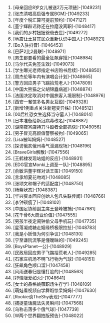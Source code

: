 
1. [母亲回应8岁女儿被送2万元项链]-[1049231]
1. [张杰清唱高启强专属BGM]-[1049233]
1. [年度个税汇算可提前预约]-[1047127]
1. [董宇辉辟谣称还在拉磨没离职]-[1048417]
1. [我们的乡村妞妞爸爸去世]-[1049272]
1. [地震让土耳其民众重新认识中国人]-[1048921]
1. [Bo入驻抖音]-[1046453]
1. [巴萨2比2曼联]-[1048971]
1. [男生都要看的最全狂飙穿搭]-[1048984]
1. [马尔代夫免签生效]-[1049073]
1. [学生曝光老师指定书店购书后续]-[1048850]
1. [周杰伦等年内有演唱会计划]-[1048665]
1. [警方回应男子飞踹拾荒老人]-[1047809]
1. [中国大熊猫之父胡锦矗病逝]-[1048874]
1. [法国决定取消对中国旅客入境限制]-[1048976]
1. [西安一餐馆多名男女互殴]-[1049328]
1. [新增1例重点关注新冠变异株]-[1048512]
1. [00后社恐女生选择当守墓人]-[1048014]
1. [日本准备给新冠病毒改名]-[1048887]
1. [湖南夜宵店持刀斗殴者全部抓获]-[1049056]
1. [男子冒充高颜值警察被拘]-[1049065]
1. [Lisa被叫妈妈]-[1048527]
1. [探访俄亥俄州毒气泄漏现场]-[1048196]
1. [BraveGirls解散]-[1047556]
1. [王鹤棣发现站姐的反应]-[1048931]
1. [EDG官宣Monki上调至一队]-[1048895]
1. [俞敏洪董宇辉对话王笛]-[1049150]
1. [言承旭夏花吻戏]-[1048085]
1. [张颂文和帽子的适配度]-[1048750]
1. [杨紫状态]-[1048387]
1. [华兴资本回应创始人包凡失联传闻]-[1048766]
1. [李钟硕瘦了]-[1048102]
1. [中国足协前副主席王登峰被捕]-[1047981]
1. [花千骨6大商业价值]-[1047555]
1. [男孩半夜定闹钟偷父母手机玩]-[1047735]
1. [星落凝成糖走姻缘桥极限拉扯]-[1048783]
1. [我是小妖怪为何引争议]-[1048130]
1. [宁至谦阮流筝是懂暧昧的]-[1049245]
1. [BoysPlanet一公]-[1048929]
1. [民政局回应男子飞踹拾荒老人]-[1049285]
1. [石家庄机场不明飞行物为气球]-[1048151]
1. [狂飙角色顺口溜]-[1047458]
1. [风雨送春归是懂打脸的]-[1048563]
1. [抒情版爱如火]-[1048641]
1. [女士的品格姚薇职场生存学]-[1048109]
1. [萌娃看视频自学舞蹈惊呆妈妈]-[1047630]
1. [Rookie谈TheShy表现]-[1047777]
1. [捕捉童话魔法失灵瞬间]-[1047568]
1. [乌称击落多个俄气球]-[1047739]
1. [W两个世界翻拍版预告]-[1048022]